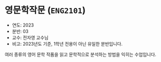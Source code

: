 # 영문학작문 (`ENG2101`)

* 연도: 2023
* 분반: 03
* 교수: 전자영 교수님
* 비고: 2023년도 기준, 1학년 전용이 아닌 유일한 분반입니다.

여러 종류의 영어 문학 작품을 읽고 문학적으로 분석하는 방법을 익히는 수업입니다.

